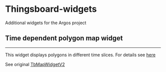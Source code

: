 # Thingsboard-widgets
Additional widgets for the Argos project

## Time dependent polygon map widget
-------------------------------------

This widget displays polygons in different time slices.
For details see [here](https://github.com/argosp/argos/wiki/A-TB-widget-to-display-a-dispersion-model-results)

See original [TbMapWidgetV2](https://github.com/thingsboard/thingsboard/blob/master/ui/src/app/widget/lib/map-widget2.js)
